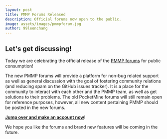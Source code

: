 ```yaml
---
layout: post
title: PMMP Forums Released
description: Official forums now open to the public.
image: assets/images/pmmpforum.jpg
author: 99leonchang
---
```


## Let's get discussing!

Today we are celebrating the official release of the [PMMP forums](https://forums.pmmp.gq) for public consumption!

The new PMMP forums will provide a platform for non-bug related support as well as general discussion with the goal of fostering community relations (and reducing spam on the GitHub issues tracker).
It is a place for the community to interact with each other and the PMMP team, as well as get solutions to their problems.
The old PocketMine forums will still remain open for reference purposes, however, all new content pertaining PMMP should be posted in the new forums.

**[Jump over and make an account now](https://forums.pmmp.gq)**!

We hope you like the forums and brand new features will be coming in the future.